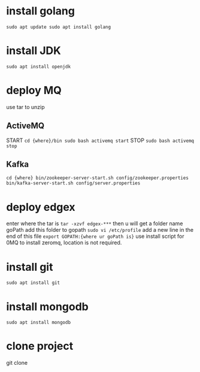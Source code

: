 # install golang
`sudo apt update
sudo apt install golang`
# install JDK
`sudo apt install openjdk`

# deploy MQ
use tar to unzip
## ActiveMQ
START
`cd {where}/bin
sudo bash activemq start`
STOP
`sudo bash activemq stop`
## Kafka
`cd {where}
bin/zookeeper-server-start.sh config/zookeeper.properties
bin/kafka-server-start.sh config/server.properties`

# deploy edgex
enter where the tar is 
`tar -xzvf edgex-***`
then u will get a folder name goPath
add this folder to gopath
`sudo vi /etc/profile`
add a new line in the end of this file
`export GOPATH:{where ur goPath is}`
use install script for 0MQ to install zeromq, location is not required.

# install git
`sudo apt install git`

# install mongodb
`sudo apt install mongodb`

# clone project
git clone

